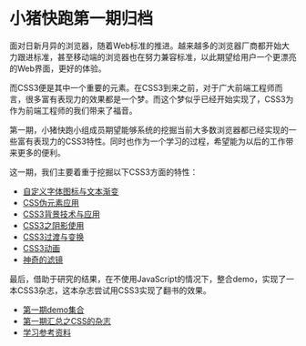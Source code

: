 # 小猪快跑第一期归档

面对日新月异的浏览器，随着Web标准的推进。越来越多的浏览器厂商都开始大力跟进标准，甚至移动端的浏览器也在努力兼容标准，以此期望给用户一个更漂亮的Web界面，更好的体验。

而CSS3便是其中一个重要的元素。在CSS3到来之前，对于广大前端工程师而言，很多富有表现力的效果都是一个梦。而这个梦似乎已经开始实现了，CSS3为作为前端工程师的我们带来了福音。

第一期，小猪快跑小组成员期望能够系统的挖掘当前大多数浏览器都已经实现的一些富有表现力的CSS3特性。同时也作为一个学习的过程，希望能为以后的工作带来更多的便利。

这一期，我们主要着重于挖掘以下CSS3方面的特性：

- [自定义字体图标与文本渐变](custom-font-icon.md)
- [CSS伪元素应用](css-pseudo-element.md)
- [CSS3背景技术与应用](use-css-background.md)
- [CSS3之阴影使用](box-shadow.md)
- [CSS3过渡与变换](transition-transform.md)
- [CSS3动画](aniamtion.md)
- [神奇的滤镜](css-filter.md)

最后，借助于研究的结果，在不使用JavaScript的情况下，整合demo，实现了一本CSS3杂志，这本杂志尝试用CSS3实现了翻书的效果。

- [第一期demo集合](demos.md)
- [第一期汇总之CSS的杂志](http://pigrun.github.io/1st_run/magazine/index.html)
- [学习参考资料](resources.md)